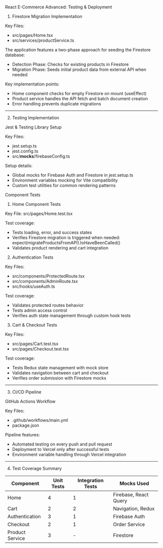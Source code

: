 React E-Commerce Advanced: Testing & Deployment

1. Firestore Migration Implementation

Key Files:
- src/pages/Home.tsx
- src/services/productService.ts

The application features a two-phase approach for seeding the Firestore database:

- Detection Phase: Checks for existing products in Firestore
- Migration Phase: Seeds initial product data from external API when needed

Key implementation points:
- Home component checks for empty Firestore on mount (useEffect)
- Product service handles the API fetch and batch document creation
- Error handling prevents duplicate migrations

---

2. Testing Implementation

Jest & Testing Library Setup

Key Files:
- jest.setup.ts
- jest.config.ts
- src/__mocks__/firebaseConfig.ts

Setup details:
- Global mocks for Firebase Auth and Firestore in jest.setup.ts
- Environment variables mocking for Vite compatibility
- Custom test utilities for common rendering patterns

Component Tests

1. Home Component Tests

Key File: src/pages/Home.test.tsx

Test coverage:
- Tests loading, error, and success states
- Verifies Firestore migration is triggered when needed: 
  expect(migrateProductsFromAPI).toHaveBeenCalled()
- Validates product rendering and cart integration

2. Authentication Tests

Key Files:
- src/components/ProtectedRoute.tsx
- src/components/AdminRoute.tsx
- src/hooks/useAuth.ts

Test coverage:
- Validates protected routes behavior
- Tests admin access control
- Verifies auth state management through custom hook tests

3. Cart & Checkout Tests

Key Files:
- src/pages/Cart.test.tsx
- src/pages/Checkout.test.tsx

Test coverage:
- Tests Redux state management with mock store
- Validates navigation between cart and checkout
- Verifies order submission with Firestore mocks

---

3. CI/CD Pipeline

GitHub Actions Workflow

Key Files:
- .github/workflows/main.yml
- package.json

Pipeline features:
- Automated testing on every push and pull request
- Deployment to Vercel only after successful tests
- Environment variable handling through Vercel integration

---

4. Test Coverage Summary

Component       | Unit Tests | Integration Tests | Mocks Used
--------------- | ---------- | ----------------- | ----------------------
Home            | 4          | 1                 | Firebase, React Query
Cart            | 2          | 2                 | Navigation, Redux
Authentication  | 3          | 1                 | Firebase Auth
Checkout        | 2          | 1                 | Order Service
Product Service | 3          | -                 | Firestore